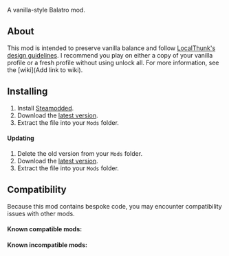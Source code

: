 A vanilla-style Balatro mod.

## About
This mod is intended to preserve vanilla balance and follow [LocalThunk's design guidelines](https://www.reddit.com/r/balatro/comments/1czo9g0/guidelines_for_joker_design/). I recommend you play on either a copy of your vanilla profile or a fresh profile without using unlock all. For more information, see the [wiki](Add link to wiki).

## Installing
1. Install [Steamodded](https://github.com/Steamodded/smods/wiki).
2. Download the [latest version](https://github.com/ouiiskey/Manifold/releases).
3. Extract the file into your `Mods` folder.

#### Updating
1. Delete the old version from your `Mods` folder.
2. Download the [latest version](https://github.com/ouiiskey/Manifold/releases).
3. Extract the file into your `Mods` folder.

## Compatibility
Because this mod contains bespoke code, you may encounter compatibility issues with other mods.
#### Known compatible mods:
#### Known incompatible mods: